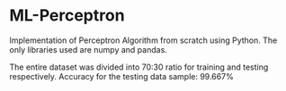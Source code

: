 # ML-Perceptron

Implementation of Perceptron Algorithm from scratch using Python.
The only libraries used are numpy and pandas.

The entire dataset was divided into 70:30 ratio for training and testing respectively.
Accuracy for the testing data sample: 99.667%
